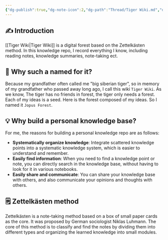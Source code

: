 ```yaml
---
{"dg-publish":true,"dg-note-icon":2,"dg-path":"Thread/Tiger Wiki.md","dg-created":"2023-05-07T09:00:00+08:00","dg-updated":"2023-05-14T15:47:00+08:00","tags":["wiki","introduction"],"permalink":"/Thread/Tiger Wiki/","dgPassFrontmatter":true,"noteIcon":2,"created":"2023-05-07T09:00:00+08:00","updated":"2023-05-14T15:47:00+08:00"}
---
```



## ✍️ Introduction

[[Tiger Wiki\|Tiger Wiki]] is a digital forest based on the Zettelkästen method. In this knowledge repo, I record everything I know, including reading notes, knowledge summaries, note-taking ect.

## 🐯 Why such a named for it?
Because my grandfather often called me "big siberian tiger", so in memory of my grandfather who passed away long ago, I call this wiki `Tiger Wiki`. As we know, The tiger has no friends in forest, the tiger only needs a forest. Each of my ideas is a seed. Here is the forest composed of my ideas. So I named it `Jopus Forest`.

## 💡 Why build a personal knowledge base?

For me, the reasons for building a personal knowledge repo are as follows:

- **Systematically organize knowledge**: Integrate scattered knowledge points into a systematic knowledge system, which is easier to understand and remember.
- **Easily find information**: When you need to find a knowledge point or note, you can directly search in the knowledge base, without having to look for it in various notebooks.
- **Easily share and communicate**: You can share your knowledge base with others, and also communicate your opinions and thoughts with others.

## 🗒️ Zettelkästen method

Zettelkästen is a note-taking method based on a box of small paper cards as the core. It was proposed by German sociologist Niklas Luhmann. The core of this method is to classify and find the notes by dividing them into different types and organizing the learned knowledge into small modules. 